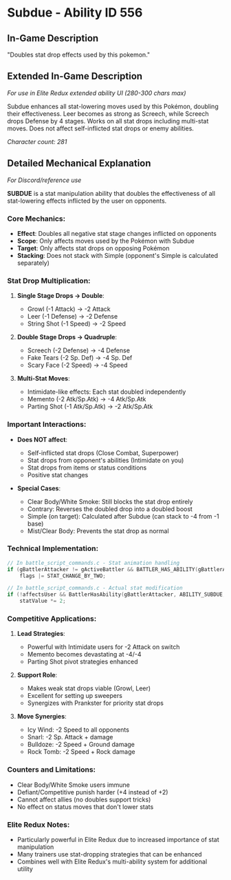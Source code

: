 # Subdue - Ability ID 556

## In-Game Description
"Doubles stat drop effects used by this pokemon."

## Extended In-Game Description
*For use in Elite Redux extended ability UI (280-300 chars max)*

Subdue enhances all stat-lowering moves used by this Pokémon, doubling their effectiveness. Leer becomes as strong as Screech, while Screech drops Defense by 4 stages. Works on all stat drops including multi-stat moves. Does not affect self-inflicted stat drops or enemy abilities.

*Character count: 281*

## Detailed Mechanical Explanation
*For Discord/reference use*

**SUBDUE** is a stat manipulation ability that doubles the effectiveness of all stat-lowering effects inflicted by the user on opponents.

### Core Mechanics:
- **Effect**: Doubles all negative stat stage changes inflicted on opponents
- **Scope**: Only affects moves used by the Pokémon with Subdue
- **Target**: Only affects stat drops on opposing Pokémon
- **Stacking**: Does not stack with Simple (opponent's Simple is calculated separately)

### Stat Drop Multiplication:
1. **Single Stage Drops → Double**:
   - Growl (-1 Attack) → -2 Attack
   - Leer (-1 Defense) → -2 Defense
   - String Shot (-1 Speed) → -2 Speed
   
2. **Double Stage Drops → Quadruple**:
   - Screech (-2 Defense) → -4 Defense
   - Fake Tears (-2 Sp. Def) → -4 Sp. Def
   - Scary Face (-2 Speed) → -4 Speed

3. **Multi-Stat Moves**:
   - Intimidate-like effects: Each stat doubled independently
   - Memento (-2 Atk/Sp.Atk) → -4 Atk/Sp.Atk
   - Parting Shot (-1 Atk/Sp.Atk) → -2 Atk/Sp.Atk

### Important Interactions:
- **Does NOT affect**:
  - Self-inflicted stat drops (Close Combat, Superpower)
  - Stat drops from opponent's abilities (Intimidate on you)
  - Stat drops from items or status conditions
  - Positive stat changes
  
- **Special Cases**:
  - Clear Body/White Smoke: Still blocks the stat drop entirely
  - Contrary: Reverses the doubled drop into a doubled boost
  - Simple (on target): Calculated after Subdue (can stack to -4 from -1 base)
  - Mist/Clear Body: Prevents the stat drop as normal

### Technical Implementation:
```c
// In battle_script_commands.c - Stat animation handling
if (gBattlerAttacker != gActiveBattler && BATTLER_HAS_ABILITY(gBattlerAttacker, ABILITY_SUBDUE)) 
    flags |= STAT_CHANGE_BY_TWO;

// In battle_script_commands.c - Actual stat modification
if (!affectsUser && BattlerHasAbility(gBattlerAttacker, ABILITY_SUBDUE, FALSE) && statValue <= -1) 
    statValue *= 2;
```

### Competitive Applications:
1. **Lead Strategies**:
   - Powerful with Intimidate users for -2 Attack on switch
   - Memento becomes devastating at -4/-4
   - Parting Shot pivot strategies enhanced

2. **Support Role**:
   - Makes weak stat drops viable (Growl, Leer)
   - Excellent for setting up sweepers
   - Synergizes with Prankster for priority stat drops

3. **Move Synergies**:
   - Icy Wind: -2 Speed to all opponents
   - Snarl: -2 Sp. Attack + damage
   - Bulldoze: -2 Speed + Ground damage
   - Rock Tomb: -2 Speed + Rock damage

### Counters and Limitations:
- Clear Body/White Smoke users immune
- Defiant/Competitive punish harder (+4 instead of +2)
- Cannot affect allies (no doubles support tricks)
- No effect on status moves that don't lower stats

### Elite Redux Notes:
- Particularly powerful in Elite Redux due to increased importance of stat manipulation
- Many trainers use stat-dropping strategies that can be enhanced
- Combines well with Elite Redux's multi-ability system for additional utility